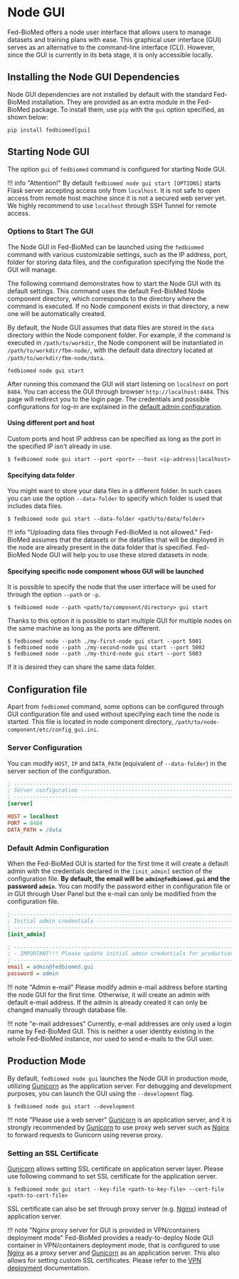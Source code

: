 # Node GUI

Fed-BioMed offers a node user interface that allows users to manage datasets and training plans with ease. This graphical user interface (GUI) serves as an alternative to the command-line interface (CLI). However, since the GUI is currently in its beta stage, it is only accessible locally.

## Installing the Node GUI Dependencies

Node GUI dependencies are not installed by default with the standard Fed-BioMed installation. They are provided as an extra module in the Fed-BioMed package. To install them, use `pip` with the `gui` option specified, as shown below:

```
pip install fedbiomed[gui]
```


## Starting Node GUI

The option `gui` of `fedbiomed` command is configured for starting Node GUI.

!!! info "Attention!"
    By default `fedbiomed node gui start [OPTIONS]` starts Flask server accepting access only from
    `localhost`. It is not safe to open access from remote host machine since it is not a secured
    web server yet. We highly recommend to use `localhost` through SSH Tunnel for remote access.


### Options to Start The GUI


The Node GUI in Fed-BioMed can be launched using the `fedbiomed` command with various customizable settings, such as the IP address, port, folder for storing data files, and the configuration specifying the Node the GUI will manage.

The following command demonstrates how to start the Node GUI with its default settings. This command uses the default Fed-BioMed Node component directory, which corresponds to the directory where the command is executed. If no Node component exists in that directory, a new one will be automatically created.

By default, the Node GUI assumes that data files are stored in the `data` directory within the Node component folder. For example, if the command is executed in `/path/to/workdir`, the Node component will be instantiated in `/path/to/workdir/fbm-node/`, with the default data directory located at `/path/to/workdir/fbm-node/data`.

```
fedbiomed node gui start
```

After running this command the GUI will start listening on `localhost` on port `8484`. You can access the GUI through browser `http://localhost:8484`. This page will redirect you to the login page. The credentials and possible configurations for log-in are explained in the [default admin configuration](#default-admin-configuration).

#### Using different port and host

Custom ports and host IP address can be specified as long as the port in the specified IP isn't already in use.

```shell
$ fedbiomed node gui start --port <port> --host <ip-address|localhost>
```


#### Specifying data folder

You might want to store your data files in a different folder. In such cases you can use the option `--data-folder` to specify which folder is used that includes data files.

````
$ fedbiomed node gui start --data-folder <path/to/data/folder>
````

!!! info "Uploading data files through Fed-BioMed is not allowed."
    Fed-BioMed assumes that the datasets or the datafiles that will be deployed in the node are already present in the data folder that is specified. Fed-BioMed Node GUI will help you to use these stored datasets in node.

#### Specifying specific node component whose GUI will be launched

It is possible to specify the node that the user interface will be used for through the option `--path` or `-p`.

```
$ fedbiomed node --path <path/to/component/directory> gui start
````

Thanks to this option it is possible to start multiple GUI for multiple nodes on the same machine as long as the ports are different.


```shell
$ fedbiomed node --path ./my-first-node gui start --port 5001
$ fedbiomed node --path ./my-second-node gui start --port 5002
$ fedbiomed node --path ./my-third-node gui start --port 5003
```

If it is desired they can share the same data folder.


## Configuration file

Apart from `fedbiomed` command, some options can be configured through GUI configuration file and used without specifying each time the node is started. This file is located in node component directory, `/path/to/node-component/etc/config_gui.ini`.


### Server Configuration

You can modify `HOST`, `IP` and `DATA_PATH` (equivalent of `--data-folder`) in the server section of the configuration.

```ini
; --------------------------------------------------------------------------------------------
; Server configuration -----------------------------------------------------------------------
; --------------------------------------------------------------------------------------------
[server]

HOST = localhost
PORT = 8484
DATA_PATH = /data
```

### Default Admin Configuration

When the Fed-BioMed GUI is started for the first time it will create a default admin with the credentials declared in the `[init_admin]` section of the configuration file. **By default, the email  will be `admin@fedbiomed.gui` and the password `admin`**. You can modify the password either in configuration file or in GUI through User Panel but the e-mail can only be modified from the configuration file.


```ini
;---------------------------------------------------------------------------------------------
; Initial admin credentials ------------------------------------------------------------------
; --------------------------------------------------------------------------------------------
[init_admin]

; --------------------------------------------------------------------------------------------
; - IMPORTANT!!! Please update initial admin credentials for production ----------------------
; --------------------------------------------------------------------------------------------
email = admin@fedbiomed.gui
password = admin
```

!!! note "Admin e-mail"
    Please modify admin e-mail address before starting the node GUI for the first time.
    Otherwise, it will create an admin with default
    e-mail address. If the admin is already created it can only be changed manually through database file.

!!! note "e-mail addresses"
    Currently, e-mail addresses are only used a login name by Fed-BioMed GUI. This is neither a user
    identity existing in the whole Fed-BioMed instance, nor used to send e-mails to the GUI user.

## Production Mode

By default, `fedbiomed node gui` launches the Node GUI in production mode, utilizing [Gunicorn](https://gunicorn.org/) as the application server. For debugging and development purposes, you can launch the GUI using the `--development` flag.

```shell
$ fedbiomed node gui start --development
```


!!! note "Please use a web server"
    [Gunicorn](https://gunicorn.org/) is an application server, and it is strongly recommended by [Gunicorn](https://gunicorn.org/)
    to use proxy web server such as [Nginx](https://www.nginx.com/) to  forward requests to Gunicorn using reverse proxy.

### Setting an SSL Certificate

[Gunicorn](https://gunicorn.org/) allows setting SSL certificate on application server layer. Please use following command to set SSL
certificate for the application server.

```shell
$ fedbiomed node gui start --key-file <path-to-key-file> --cert-file <path-to-cert-file>
```

SSL certificate can also be set through proxy server (e.g. [Nginx](https://www.nginx.com/)) instead of application server.

!!! note "Nginx proxy server for GUI is provided in VPN/containers deployment mode"
    Fed-BioMed provides a ready-to-deploy Node GUI container in VPN/containers deployment mode, that is configured to use [Nginx](https://www.nginx.com/) as a
    proxy server and [Gunicorn](https://gunicorn.org/) as an application server. This also allows for setting custom SSL certificates.
    Please refer to the  [VPN deployment](../deployment/deployment-vpn.md) documentation.
